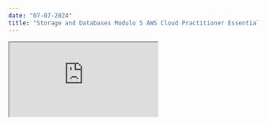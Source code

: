 ```yaml
---
date: "07-07-2024"
title: "Storage and Databases Modulo 5 AWS Cloud Practitioner Essentials Español"
---
```

<iframe src="https://www.youtube.com/embed/ndUnL8rqVrg" allowfullscreen></iframe>
